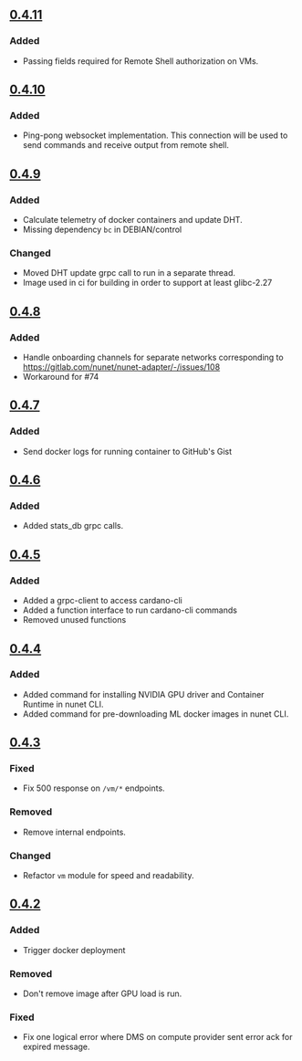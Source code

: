 <!-- New changes go on top. But below these comments. -->

<!-- We can track changes from Git logs, so why we needs this file? 

Guiding Principles
- Changelogs are for humans, not machines.
- There should be an entry for every single version.
- The same types of changes should be grouped.
- Versions and sections should be linkable.
- The latest version comes first.
- The release date of each version is displayed.
- Mention whether you follow Semantic Versioning.

Types of changes
- `Added` for new features.
- `Changed` for changes in existing functionality.
- `Deprecated` for soon-to-be removed features.
- `Removed` for now removed features.
- `Fixed` for any bug fixes.
- `Security` in case of vulnerabilities.

-->
## [0.4.11](#0411)

### Added
- Passing fields required for Remote Shell authorization on VMs.

## [0.4.10](#0410)

### Added
- Ping-pong websocket implementation. This connection will be used to send commands and receive output from remote shell.

## [0.4.9](#049)

### Added
- Calculate telemetry of docker containers and update DHT.
- Missing dependency `bc` in DEBIAN/control

### Changed 
- Moved DHT update grpc call to run in a separate thread.
- Image used in ci for building in order to support at least glibc-2.27

## [0.4.8](#048)

### Added
- Handle onboarding channels for separate networks corresponding to https://gitlab.com/nunet/nunet-adapter/-/issues/108
- Workaround for #74

## [0.4.7](#047)

### Added
- Send docker logs for running container to GitHub's Gist

## [0.4.6](#046)

### Added
- Added stats_db grpc calls.

## [0.4.5](#045)

### Added
- Added a grpc-client to access cardano-cli
- Added a function interface to run cardano-cli commands
- Removed unused functions

## [0.4.4](#044)

### Added
- Added command for installing NVIDIA GPU driver and Container Runtime in nunet CLI.
- Added command for pre-downloading ML docker images in nunet CLI. 

## [0.4.3](#043)

### Fixed
- Fix 500 response on `/vm/*` endpoints.

### Removed
- Remove internal endpoints.

### Changed
- Refactor `vm` module for speed and readability.

## [0.4.2](#042)

### Added
- Trigger docker deployment 

### Removed
- Don't remove image after GPU load is run.

### Fixed
- Fix one logical error where DMS on compute provider sent error ack for expired message. 

